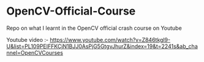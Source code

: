 # OpenCV-Official-Course
Repo on what I learnt in the OpenCV official crash course on Youtube

Youtube video :- https://www.youtube.com/watch?v=Z846tkgl9-U&list=PL109PEIFFKCjN1BJJ0AsPjG5GtgvJhurZ&index=19&t=2241s&ab_channel=OpenCVCourses
